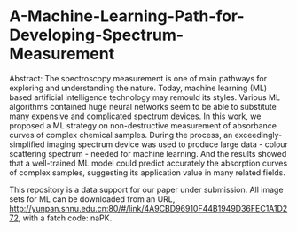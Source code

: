 # A-Machine-Learning-Path-for-Developing-Spectrum-Measurement
Abstract: The spectroscopy measurement is one of main pathways for exploring and understanding the nature. Today, machine learning (ML) based artificial intelligence technology may remould its styles. Various ML algorithms contained huge neural networks seem to be able to substitute many expensive and complicated spectrum devices. In this work, we proposed a ML strategy on non-destructive measurement of absorbance curves of complex chemical samples. During the process, an exceedingly-simplified imaging spectrum device was used to produce large data - colour scattering spectrum - needed for machine learning. And the results showed that a well-trained ML model could predict accurately the absorption curves of complex samples, suggesting its application value in many related fields.

This repository is a data support for our paper under submission. All image sets for ML can be downloaded from an URL, http://yunpan.snnu.edu.cn:80/#/link/4A9CBD96910F44B1949D36FEC1A1D272, with a fatch code: naPK.
